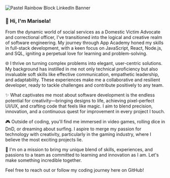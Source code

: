 
![Pastel Rainbow Block LinkedIn Banner](https://github.com/Mar1g0m3z/Mar1g0m3z/assets/124327569/ffd84572-a720-4613-91f4-8bfa437ba9bb)


### 👋 Hi, I'm Marisela!
From the dynamic world of social services as a Domestic Victim Advocate and correctional officer, I've transitioned into the logical and creative realm of software engineering. My journey through App Academy honed my skills in full-stack development, with a keen focus on JavaScript, React, Node.js, and SQL, igniting a perpetual love for learning and problem-solving.

🌐 I thrive on turning complex problems into elegant, user-centric solutions. My background has instilled in me not only technical proficiency but also invaluable soft skills like effective communication, empathetic leadership, and adaptability. These experiences make me a collaborative and resilient developer, ready to tackle challenges and contribute positively to any team.

✨ What captivates me most about software development is the endless potential for creativity—bringing designs to life, achieving pixel-perfect UI/UX, and crafting code that feels like magic. I aim to blend precision, innovation, and a continuous quest for improvement in every project I touch.

🎮 Outside of coding, you'll find me immersed in video games, rolling dice in DnD, or dreaming about surfing. I aspire to merge my passion for technology with creativity, particularly in the gaming industry, where I believe the most exciting projects lie.

🤝 I'm on a mission to bring my unique blend of skills, experiences, and passions to a team as committed to learning and innovation as I am. Let's make something incredible together.

Feel free to reach out or follow my coding journey here on GitHub!



<!--
**Mar1g0m3z/Mar1g0m3z** is a ✨ _special_ ✨ repository because its `README.md` (this file) appears on your GitHub profile.

Here are some ideas to get you started:

- 🔭 I’m currently working on ...
- 🌱 I’m currently learning ...
- 👯 I’m looking to collaborate on ...
- 🤔 I’m looking for help with ...
- 💬 Ask me about ...
- 📫 How to reach me: ...
- 😄 Pronouns: ...
- ⚡ Fun fact: ...
-->
